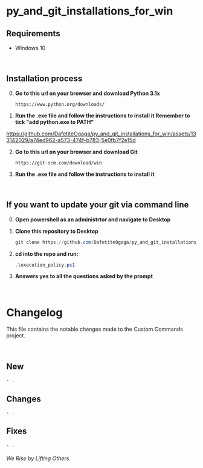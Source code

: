 



# py_and_git_installations_for_win

## Requirements
- Windows 10

<br>

## Installation process

0. **Go to this url on your browser and download Python 3.1x**
   ```
   https://www.python.org/downloads/
   ```

1. **Run the .exe file and follow the instructions to install it Remember to tick "add python.exe to PATH"**

https://github.com/DafetiteOgaga/py_and_git_installations_for_win/assets/133142029/a74ed962-a573-474f-b783-5e0fb7f2e15d

2. **Go to this url on your browser and download Git**
   ```
   https://git-scm.com/download/win
   ```

3. **Run the .exe file and follow the instructions to install it**

<br>

## **If you want to update your git via command line**
0. **Open powershell as an administrtor and navigate to Desktop**

1. **Clone this repository to Desktop**
   ```powershell
   git clone https://github.com/DafetiteOgaga/py_and_git_installations_for_win.git
   ```
2. **cd into the repo and run:**
   ```powershell
   .\execution_policy.ps1
   ```
3. **Answers yes to all the questions asked by the prompt**

<br>

# Changelog
This file contains the notable changes made to the Custom Commands project.

<br>

## New
	- .


## Changes
	- .


## Fixes
	- .




###### We Rise by Lifting Others.
